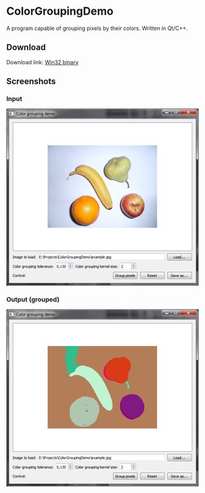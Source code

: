 # ColorGroupingDemo
A program capable of grouping pixels by their colors. Written in Qt/C++.
## Download
Download link: [Win32 binary](https://github.com/Extender/ColorGroupingDemo/raw/master/bin/colorgroupingdemo-v1.0-bin-win32.zip)
## Screenshots
### Input
![Screenshot of input](ScreenshotInput.png)
### Output (grouped)
![Screenshot of output](ScreenshotOutput.png)
